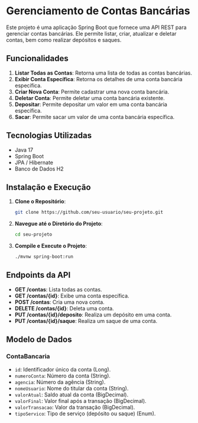 # Gerenciamento de Contas Bancárias

Este projeto é uma aplicação Spring Boot que fornece uma API REST para gerenciar contas bancárias. Ele permite listar, criar, atualizar e deletar contas, bem como realizar depósitos e saques.

## Funcionalidades

1. **Listar Todas as Contas**: Retorna uma lista de todas as contas bancárias.
2. **Exibir Conta Específica**: Retorna os detalhes de uma conta bancária específica.
3. **Criar Nova Conta**: Permite cadastrar uma nova conta bancária.
4. **Deletar Conta**: Permite deletar uma conta bancária existente.
5. **Depositar**: Permite depositar um valor em uma conta bancária específica.
6. **Sacar**: Permite sacar um valor de uma conta bancária específica.

## Tecnologias Utilizadas

- Java 17
- Spring Boot
- JPA / Hibernate
- Banco de Dados H2

## Instalação e Execução

1. **Clone o Repositório**:
   ```bash
   git clone https://github.com/seu-usuario/seu-projeto.git
   ```

2. **Navegue até o Diretório do Projeto**:
   ```bash
   cd seu-projeto
   ```

3. **Compile e Execute o Projeto**:
   ```bash
   ./mvnw spring-boot:run
   ```

## Endpoints da API

- **GET /contas**: Lista todas as contas.
- **GET /contas/{id}**: Exibe uma conta específica.
- **POST /contas**: Cria uma nova conta.
- **DELETE /contas/{id}**: Deleta uma conta.
- **PUT /contas/{id}/deposito**: Realiza um depósito em uma conta.
- **PUT /contas/{id}/saque**: Realiza um saque de uma conta.

## Modelo de Dados

### ContaBancaria

- `id`: Identificador único da conta (Long).
- `numeroConta`: Número da conta (String).
- `agencia`: Número da agência (String).
- `nomeUsuario`: Nome do titular da conta (String).
- `valorAtual`: Saldo atual da conta (BigDecimal).
- `valorFinal`: Valor final após a transação (BigDecimal).
- `valorTransacao`: Valor da transação (BigDecimal).
- `tipoServico`: Tipo de serviço (depósito ou saque) (Enum).
